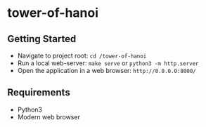 # tower-of-hanoi

## Getting Started

- Navigate to project root: `cd /tower-of-hanoi`
- Run a local web-server: `make serve` or `python3 -m http.server`
- Open the application in a web browser: `http://0.0.0.0:8000/`

## Requirements

- Python3
- Modern web browser
